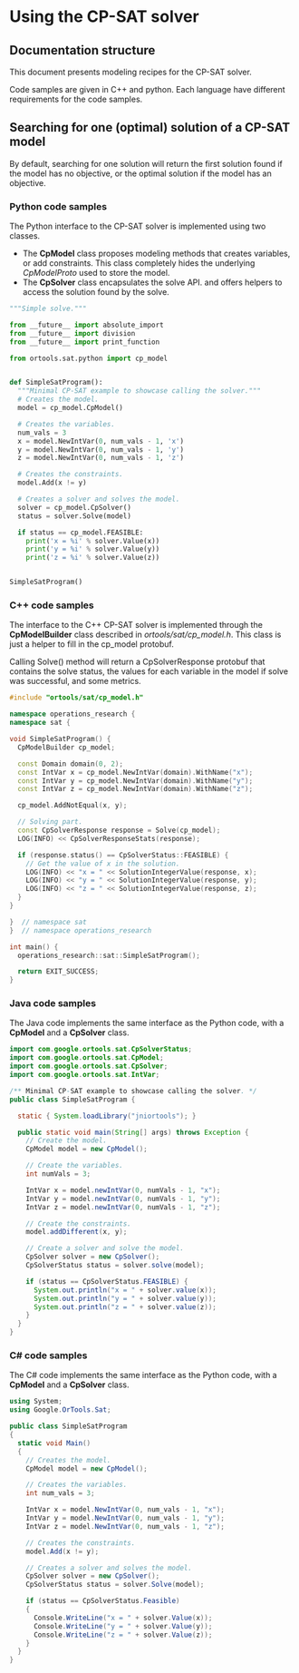 # Using the CP-SAT solver



## Documentation structure

This document presents modeling recipes for the CP-SAT solver.

Code samples are given in C++ and python. Each language have different
requirements for the code samples.

## Searching for one (optimal) solution of a CP-SAT model

By default, searching for one solution will return the first solution found if
the model has no objective, or the optimal solution if the model has an
objective.

### Python code samples

The Python interface to the CP-SAT solver is implemented using two classes.

*   The **CpModel** class proposes modeling methods that creates variables, or
    add constraints. This class completely hides the underlying *CpModelProto*
    used to store the model.
*   The **CpSolver** class encapsulates the solve API. and offers helpers to
    access the solution found by the solve.

```python
"""Simple solve."""

from __future__ import absolute_import
from __future__ import division
from __future__ import print_function

from ortools.sat.python import cp_model


def SimpleSatProgram():
  """Minimal CP-SAT example to showcase calling the solver."""
  # Creates the model.
  model = cp_model.CpModel()

  # Creates the variables.
  num_vals = 3
  x = model.NewIntVar(0, num_vals - 1, 'x')
  y = model.NewIntVar(0, num_vals - 1, 'y')
  z = model.NewIntVar(0, num_vals - 1, 'z')

  # Creates the constraints.
  model.Add(x != y)

  # Creates a solver and solves the model.
  solver = cp_model.CpSolver()
  status = solver.Solve(model)

  if status == cp_model.FEASIBLE:
    print('x = %i' % solver.Value(x))
    print('y = %i' % solver.Value(y))
    print('z = %i' % solver.Value(z))


SimpleSatProgram()
```

### C++ code samples

The interface to the C++ CP-SAT solver is implemented through the
**CpModelBuilder** class described in *ortools/sat/cp_model.h*.
This class is just a helper to fill in the cp_model protobuf.

Calling Solve() method will return a CpSolverResponse protobuf that contains the
solve status, the values for each variable in the model if solve was successful,
and some metrics.

```cpp
#include "ortools/sat/cp_model.h"

namespace operations_research {
namespace sat {

void SimpleSatProgram() {
  CpModelBuilder cp_model;

  const Domain domain(0, 2);
  const IntVar x = cp_model.NewIntVar(domain).WithName("x");
  const IntVar y = cp_model.NewIntVar(domain).WithName("y");
  const IntVar z = cp_model.NewIntVar(domain).WithName("z");

  cp_model.AddNotEqual(x, y);

  // Solving part.
  const CpSolverResponse response = Solve(cp_model);
  LOG(INFO) << CpSolverResponseStats(response);

  if (response.status() == CpSolverStatus::FEASIBLE) {
    // Get the value of x in the solution.
    LOG(INFO) << "x = " << SolutionIntegerValue(response, x);
    LOG(INFO) << "y = " << SolutionIntegerValue(response, y);
    LOG(INFO) << "z = " << SolutionIntegerValue(response, z);
  }
}

}  // namespace sat
}  // namespace operations_research

int main() {
  operations_research::sat::SimpleSatProgram();

  return EXIT_SUCCESS;
}
```

### Java code samples

The Java code implements the same interface as the Python code, with a
**CpModel** and a **CpSolver** class.

```java
import com.google.ortools.sat.CpSolverStatus;
import com.google.ortools.sat.CpModel;
import com.google.ortools.sat.CpSolver;
import com.google.ortools.sat.IntVar;

/** Minimal CP-SAT example to showcase calling the solver. */
public class SimpleSatProgram {

  static { System.loadLibrary("jniortools"); }

  public static void main(String[] args) throws Exception {
    // Create the model.
    CpModel model = new CpModel();

    // Create the variables.
    int numVals = 3;

    IntVar x = model.newIntVar(0, numVals - 1, "x");
    IntVar y = model.newIntVar(0, numVals - 1, "y");
    IntVar z = model.newIntVar(0, numVals - 1, "z");

    // Create the constraints.
    model.addDifferent(x, y);

    // Create a solver and solve the model.
    CpSolver solver = new CpSolver();
    CpSolverStatus status = solver.solve(model);

    if (status == CpSolverStatus.FEASIBLE) {
      System.out.println("x = " + solver.value(x));
      System.out.println("y = " + solver.value(y));
      System.out.println("z = " + solver.value(z));
    }
  }
}
```

### C\# code samples

The C\# code implements the same interface as the Python code, with a
**CpModel** and a **CpSolver** class.


```cs
using System;
using Google.OrTools.Sat;

public class SimpleSatProgram
{
  static void Main()
  {
    // Creates the model.
    CpModel model = new CpModel();

    // Creates the variables.
    int num_vals = 3;

    IntVar x = model.NewIntVar(0, num_vals - 1, "x");
    IntVar y = model.NewIntVar(0, num_vals - 1, "y");
    IntVar z = model.NewIntVar(0, num_vals - 1, "z");

    // Creates the constraints.
    model.Add(x != y);

    // Creates a solver and solves the model.
    CpSolver solver = new CpSolver();
    CpSolverStatus status = solver.Solve(model);

    if (status == CpSolverStatus.Feasible)
    {
      Console.WriteLine("x = " + solver.Value(x));
      Console.WriteLine("y = " + solver.Value(y));
      Console.WriteLine("z = " + solver.Value(z));
    }
  }
}
```
